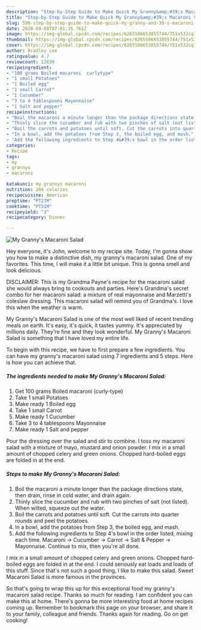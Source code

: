 ```yaml
---
description: "Step-by-Step Guide to Make Quick My Granny&amp;#39;s Macaroni Salad"
title: "Step-by-Step Guide to Make Quick My Granny&amp;#39;s Macaroni Salad"
slug: 590-step-by-step-guide-to-make-quick-my-granny-and-39-s-macaroni-salad
date: 2020-09-08T07:01:35.762Z
image: https://img-global.cpcdn.com/recipes/6265586653855744/751x532cq70/my-grannys-macaroni-salad-recipe-main-photo.jpg
thumbnail: https://img-global.cpcdn.com/recipes/6265586653855744/751x532cq70/my-grannys-macaroni-salad-recipe-main-photo.jpg
cover: https://img-global.cpcdn.com/recipes/6265586653855744/751x532cq70/my-grannys-macaroni-salad-recipe-main-photo.jpg
author: Bradley Lee
ratingvalue: 4.7
reviewcount: 12639
recipeingredient:
- "100 grams Boiled macaroni  curlytype"
- "1 small Potatoes"
- "1 Boiled egg"
- "1 small Carrot"
- "1 Cucumber"
- "3 to 4 tablespoons Mayonnaise"
- "1 Salt and pepper"
recipeinstructions:
- "Boil the macaroni a minute longer than the package directions state, then drain, rinse in cold water, and drain again."
- "Thinly slice the cucumber and rub with two pinches of salt (not listed). When wilted, squeeze out the water."
- "Boil the carrots and potatoes until soft. Cut the carrots into quarter rounds and peel the potatoes."
- "In a bowl, add the potatoes from Step 3, the boiled egg, and mash."
- "Add the following ingredients to Step 4&#39;s bowl in the order listed, mixing each time. Macaroni → Cucumber → Carrot → Salt &amp; Pepper →  Mayonnaise. Continue to mix, then you&#39;re all done."
categories:
- Recipe
tags:
- my
- grannys
- macaroni

katakunci: my grannys macaroni 
nutrition: 204 calories
recipecuisine: American
preptime: "PT27M"
cooktime: "PT51M"
recipeyield: "3"
recipecategory: Dinner

---
```



![My Granny&#39;s Macaroni Salad](https://img-global.cpcdn.com/recipes/6265586653855744/751x532cq70/my-grannys-macaroni-salad-recipe-main-photo.jpg)

Hey everyone, it's John, welcome to my recipe site. Today, I'm gonna show you how to make a distinctive dish, my granny&#39;s macaroni salad. One of my favorites. This time, I will make it a little bit unique. This is gonna smell and look delicious.

DISCLAIMER: This is my Grandma Payne&#39;s recipe for the macaroni salad she would always bring to cookouts and parties. Here&#39;s Grandma&#39;s secret combo for her macaroni salad: a mixture of real mayonnaise and Marzetti&#39;s coleslaw dressing. This macaroni salad will remind you of Grandma&#39;s. I love this when the weather is warm.

My Granny&#39;s Macaroni Salad is one of the most well liked of recent trending meals on earth. It's easy, it's quick, it tastes yummy. It's appreciated by millions daily. They're fine and they look wonderful. My Granny&#39;s Macaroni Salad is something that I have loved my entire life.


To begin with this recipe, we have to first prepare a few ingredients. You can have my granny&#39;s macaroni salad using 7 ingredients and 5 steps. Here is how you can achieve that.

<!--inarticleads1-->

##### The ingredients needed to make My Granny&#39;s Macaroni Salad:

1. Get 100 grams Boiled macaroni  (curly-type)
1. Take 1 small Potatoes
1. Make ready 1 Boiled egg
1. Take 1 small Carrot
1. Make ready 1 Cucumber
1. Take 3 to 4 tablespoons Mayonnaise
1. Make ready 1 Salt and pepper


Pour the dressing over the salad and stir to combine. I toss my macaroni salad with a mixture of mayo, mustard and onion powder. I mix in a small amount of chopped celery and green onions. Chopped hard-boiled eggs are folded in at the end. 

<!--inarticleads2-->

##### Steps to make My Granny&#39;s Macaroni Salad:

1. Boil the macaroni a minute longer than the package directions state, then drain, rinse in cold water, and drain again.
1. Thinly slice the cucumber and rub with two pinches of salt (not listed). When wilted, squeeze out the water.
1. Boil the carrots and potatoes until soft. Cut the carrots into quarter rounds and peel the potatoes.
1. In a bowl, add the potatoes from Step 3, the boiled egg, and mash.
1. Add the following ingredients to Step 4&#39;s bowl in the order listed, mixing each time. Macaroni → Cucumber → Carrot → Salt &amp; Pepper →  Mayonnaise. Continue to mix, then you&#39;re all done.


I mix in a small amount of chopped celery and green onions. Chopped hard-boiled eggs are folded in at the end. I could seriously eat loads and loads of this stuff. Since that&#39;s not such a good thing, I like to make this salad. Sweet Macaroni Salad is more famous in the provinces. 

So that's going to wrap this up for this exceptional food my granny&#39;s macaroni salad recipe. Thanks so much for reading. I am confident you can make this at home. There's gonna be more interesting food at home recipes coming up. Remember to bookmark this page on your browser, and share it to your family, colleague and friends. Thanks again for reading. Go on get cooking!
